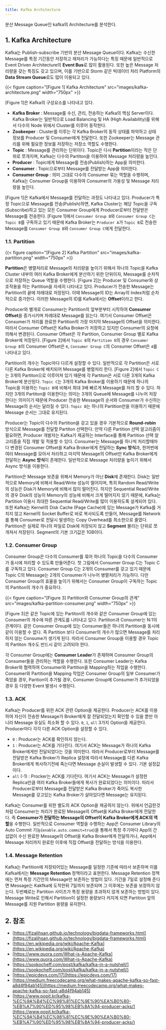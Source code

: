 ```yaml
---
title: Kafka Architecture
---
```


분산 Message Queue인 kafka의 Architecture를 분석한다.

## 1. Kafka Architecture

Kafka는 Publish-subscribe 기반의 분산 Message Queue이다. Kafka는 수신한 Message를 특정 기간동안 저장하고 재처리가 가능하다는 특징 때문에 일반적으로 Event Driven Architecture의 **Event Bus**로 많이 활용된다. 또한 높은 Message 처리량을 갖는 특징도 갖고 있으며, 이를 기반으로 Storm 같은 빅데이터 처리 Platform의 **Data Stream Queue**로도 많이 이용되고 있다.

{{< figure caption="[Figure 1] Kafka Architecture" src="images/kafka-architecture.png" width="750px" >}}

[Figure 1]은 Kafka의 구성요소를 나타내고 있다.

* **Kafka Broker** : Message를 수신, 관리, 전송하는 Kafka의 핵심 Server이다. Kafka Broker는 일반적으로 Load Balancing 및 HA (High Availability)를 위해서 다수의 Node 위에서 Cluster를 이루어 동작한다.
* **Zookeeper** : Cluster를 이루는 각 Kafka Broker의 동작 상태를 파악하고 상태 정보를 Producer 및 Consumer에게 전달한다. 또한 Zookeeper는 Message 관리를 위해 필요한 정보를 저장하는 저장소 역할도 수행한다.
* **Topic** : Message를 관리하는 단위이다. Topic은 다시 **Partition**이라는 작은 단위로 쪼개지며, Kafka는 다수의 Partiton을 이용하여 Message 처리량을 높인다.
* **Producer** : Topic에게 Message를 전송(Publish)하는 App을 의미한다.
* **Consumer** : Topic으로부터 Message를 전달받는 App을 의미한다.
* **Consumer Group** : 의미 그대로 다수의 Consumer 묶는 역할을 수행하며, Kafka는 Consumer Group을 이용하여 Consumer의 가용성 및 Message 처리량을 높인다.

[Figure 1]은 Kafka에서 Message를 전달하는 과정도 나타내고 있다. Producer가 특정 Topic으로 Message를 전송(Publish)하면, Kafka Cluster는 해당 Topic을 구독(Subscribe)하고 있는 모든 Consumer Group에게 Producer로부터 전달받은 Message를 전송한다. [Figure 1]에서 `Consumer Group B`와 `Consumer Group C`는 `Topic B`를 구독하고 있기 때문에 Kafka Broker는 `Producer A`가 `Topic B`로 전송한 Message를 `Consumer Group B`와 `Consumer Group C`에게 전달한다.

### 1.1. Partition

{{< figure caption="[Figure 2] Kafka Partition" src="images/kafka-partition.png" width="750px" >}}

**Partition**은 병렬처리로 Message의 처리량을 높이기 위해서 하나의 Topic을 Kafka Cluster 내부의 여러 Kafka Broker에게 분산하기 위한 단위이자, Message를 순차적으로 저장하는 Queue 역할을 수행한다. [Figure 2]는 Producer 및 Consumer와 상호작용을 하는 Partition을 자세히 나타내고 있다. Producer가 전송한 Message는 Partition의 끝에 차례대로 저장된다. 이때 Message의 ID는 Array의 Index처럼 순차적으로 증가한다. 이러한 Message의 ID를 Kafka에서는 **Offset**이라고 한다.

Producer와 별개로 Consumer는 Partition의 앞부분부터 시작하여 **Consumer Offset**을 증가시키며 차례대로 Message를 읽는다. 여기서 Consumer Offset은 Consumer가 처리를 완료한 Partition의 가장 마지막 Message의 Offset을 의미한다. 따라서 Consumer Offset은 Kafka Broker가 저장하고 있지만 Consumer의 요청에 의해서 변경된다. Consumer Offset은 각 Partition, Consumer Group 별로 Kafka Broker에 저장된다. [Figure 2]에서 `Topic B`의 `Partition 0`의 경우 `Consumer Group B`의 Consumer Offset은 `6`, `Consumer Group C`의 Consumer Offset은 `4`를 나타내고 있다.

Partition의 개수는 Topic마다 다르게 설정할 수 있다. 일반적으로 각 Partition은 서로 다른 Kafka Broker에 배치되어 Message를 병렬처리 한다. [Figure 2]에서 `Topic C`는 3개의 Partiton으로 이루어져 있기 때문에 각 Partiton은 서로 다른 3개의 Kafka Broker에 분산된다. `Topic C`는 3개의 Kafka Broker를 이용하기 때문에 하나의 Topic을 이용하는 `Topic B`에 비해서 최대 3배 빠르게 Message를 처리 할 수 있다. 하지만 3개의 Partiton을 이용한다는 의미는 3개의 Queue에 Message를 나누어 저장한다는 의미이기 때문에 Producer 전송한 Message의 순서와 Consumer가 수신하는 Message의 순서는 달라질 수 있다. `Topic B`는 하나의 Partition만을 이용하기 때문에 Message 순서는 그대로 유지된다.

Producer는 Topic이 다수의 Partition을 갖고 있을 경우 기본적으로 **Round-robin** 방식으로 Message를 전달할 Partiton 선택한다. 만약 다른 Partition 선택 알고리즘이 필요하면, Producer 개발자는 Kafka가 제공하는 Interface를 통해 Partition 선택 알고리즘을 직접 개발 및 적용할 수 있다. Consumer는 Message를 하나씩 처리할때마다 변경된 Consumer Offset을 Kafka Broker에게 전달하는 **Sync 방식**과, 한꺼번에 여러 Message를 모아서 처리하고 마지막 Message의 Offset만 Kafka Broker에게 전달하는 **Async 방식**이 존재한다. 일반적으로 Message 처리량을 높이기 위해서 Async 방식을 이용한다.

Partition은 Message 보존을 위해서 Memory가 아닌 **Disk**에 존재한다. Disk는 일반적으로 Memory에 비해서 Read/Write 성능이 떨어지며, 특히 Random Read/Write의 성능은 Disk가 Memory에 비해서 많이 떨어진다. 하지만 Sequential Read/Write의 경우 Disk의 성능이 Memory의 성능에 비해서 크게 떨어지지 않기 때문에, Kafka는 Partition 이용시 최대한 Sequential Read/Write를 많이 이용하도록 설계되어 있다. 또한 Kafka는 Kernel의 Disk Cache (Page Cache)에 있는 Message가 Kafka를 거치지 않고 Kernel의 Socket Buffer로 바로 복사되도록 만들어, Message를 Network를 통해 Consumer로 전달시 발생하는 Copy Overhead를 최소한으로 줄였다. Partition은 실제로 하나의 파일로 Disk에 저장되지 않고 **Segment** 불리는 단위로 쪼개져서 저장된다. Segment의 기본 크기값은 1GB이다.

### 1.2. Consumer Group

Consumer Group은 다수의 Consumer를 묶어 하나의 Topic을 다수의 Consumer가 동시에 처리할 수 있도록 만들어준다. 첫 그림에서 Consumer Group C는 Topic C를 구독하고 있다. Consumer Group C는 2개의 Consumer를 갖고 있기 때문에 Topic C의 Message는 2개의 Consumer가 나누어 병렬처리가 가능하다. 다만 Consumer Group의 효율을 높이기 위해서는 Consumer Group이 구독하는 Topic의 Partiton의 개수가 중요하다.

{{< figure caption="[Figure 3] Partition와 Consumer Group의 관계" src="images/kafka-partition-consumer.png" width="750px" >}}

[Figure 3]은 같은 Topic에 있는 Partiton의 개수와 같은 Consumer Group에 있는 Consumer의 개수에 따른 관계도를 나타내고 있다. Partition과 Consumer는 N:1의 관계이다. 같은 Consumer Group에 있는 Consumer들은 하나의 Partition을 동시에 같이 이용할 수 없다. 즉 Partition 보다 Consumer의 개수가 많으면 Message를 처리하지 않는 Consume가 생기게 된다. 따라서 Consumer Group을 이용할 경우 Topic의 Partiton 개수도 반드시 같이 고려되야 한다.

각 Consumer Group에는 **Consumer Leader**가 존재하며 Consumer Group의 Consumer들을 관리하는 역할을 수행한다. 또한 Consumer Leader는 Kafka Broker와 협력하여 Consumer와 Partition을 Mapping하는 작업을 수행한다. Consumer와 Partition을 Mapping 작업은 Consumer Group의 일부 Consumer가 죽었을 경우, Parition이 추가될 경우, Consumer Group에 Consumer가 추가되었을 경우 등 다양한 Event 발생시 수행된다.

### 1.3. ACK

Kafka는 Producer를 위한 ACK 관련 Option을 제공한다. Producer는 ACK를 이용하여 자신이 전송한 Message가 Broker에게 잘 전달되었는지 확인할 수 있을 뿐만 아니라 Message 유실도 최소화 할 수 있다. `0`, `1`, `all` 3가지 Option을 제공한다. Producer마다 각각 다른 ACK Option을 설정할 수 있다.

* `0` : Producer는 ACK를 확인하지 않는다.
* `1` : Producer는 ACK를 기다린다. 여기서 ACK는 Message가 하나의 Kafka Broker에게만 전달되었다는 것을 의미한다. 따라서 Producer로부터 Message를 전달받은 Kafka Broker가 Replica 설정에 따라서 Message를 다른 Kafka Broker에게 복사하기전에 죽는다면 Message 손실이 발생할 수 있다. 기본 설정값이다.
* `all` (-1) : Procker는 ACK를 기다린다. 여기서 ACK는 Message가 설정한 Replica만큼 여러 Kafka Broker들에게 복사가 완료되었다는 의미이다. 따라서 Producer로부터 Message를 전달받은 Kafka Broker가 죽어도 복사한 Message를 갖고있는 Kafka Broker가 살아있다면 Message는 유지된다.

Kafka는 Consumer를 위한 별도의 ACK Option을 제공하지 않는다. 위에서 언급한것 처럼 Consumer는 처리가 완료된 Message의 Offset을 Kafka Broker에게 전달한다. 즉 **Consumer가 전달하는 Message의 Offset이 Kafka Broker에게 ACK의 역할**을 수행한다. 일반적으로 Consumer 역할을 수행하는 App은 Consumer Library의 Auto Commit 기능(`enable.auto.commit=true`)을 통해서 특정 주기마다 App의 간섭없이 수신 완료한 Message의 Offset을 Kafka Broker에게 전달하거나, App에서 Message 처리까지 완료한 이후에 직접 Offset을 전달하는 방식을 이용한다.

### 1.4. Message Retention

Kafka는 Partition에 저장되어있는 Message를 일정한 기준에 따라서 보존하며 이를 Kafka에서는 **Message Retention** 정책이라고 표현한다. Message Retention 정책에는 먼져 특정 기간안의 Message만 보존하는 방법이 있다. 기간을 7일로 설정해 준다면 Message는 Kakfka에 도착한뒤 7일까지 보존되며 그 이후에는 보존을 보장하지 않는다. 두번째로는 Partition 사이즈가 특정 용량을 초과하지 않게 보존하는 방법이 있다. Message Write로 인해서 Partition이 설정한 용량보다 커지게 되면 Partition 앞의 Message를 지원 Partition 용량을 유지한다.

## 2. 참조

* [https://fizalihsan.github.io/technology/bigdata-frameworks.html](https://fizalihsan.github.io/technology/bigdata-frameworks.html)
* [https://en.wikipedia.org/wiki/Apache-Kafka](https://en.wikipedia.org/wiki/Apache-Kafka)
* [https://www.quora.com/What-is-Apache-Kafka](https://www.quora.com/What-is-Apache-Kafka)
* [https://sookocheff.com/post/kafka/kafka-in-a-nutshell/](https://sookocheff.com/post/kafka/kafka-in-a-nutshell/)
* [https://epicdevs.com/17](https://epicdevs.com/17)
* [https://medium.freecodecamp.org/what-makes-apache-kafka-so-fast-a8d4f94ab145](https://medium.freecodecamp.org/what-makes-apache-kafka-so-fast-a8d4f94ab145)
* [https://www.popit.kr/kafka-%EC%9A%B4%EC%98%81%EC%9E%90%EA%B0%80-%EB%A7%90%ED%95%98%EB%8A%94-producer-acks/](https://www.popit.kr/kafka-%EC%9A%B4%EC%98%81%EC%9E%90%EA%B0%80-%EB%A7%90%ED%95%98%EB%8A%94-producer-acks/)


